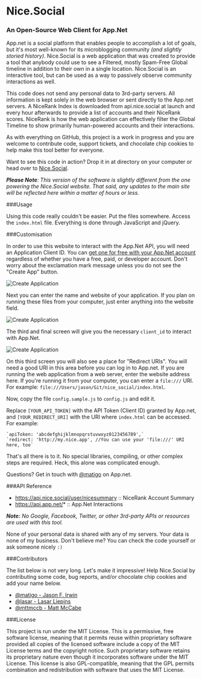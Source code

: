 # Nice.Social
### An Open-Source Web Client for App.Net

App.net is a social platform that enables people to accomplish a lot of goals, but it's most well-known for its microblogging community *(and slightly storied history)*. Nice.Social is a web application that was created to provide a tool that anybody could use to see a Filtered, mostly Spam-Free Global timeline in addition to their own in a single location. Nice.Social is an interactive tool, but can be used as a way to passively observe community interactions as well.

This code does not send any personal data to 3rd-party servers. All information is kept solely in the web browser or sent directly to the App.net servers. A NiceRank Index is downloaded from api.nice.social at launch and every hour afterwards to provide a list of accounts and their NiceRank scores. NiceRank is how the web application can effectively filter the Global Timeline to show primarily human-powered accounts and their interactions.

As with everything on GitHub, this project is a work in progress and you are welcome to contribute code, support tickets, and chocolate chip cookies to help make this tool better for everyone.

Want to see this code in action? Drop it in at directory on your computer or head over to [Nice.Social](https://nice.social).

***Please Note**: This version of the software is slightly different from the one powering the Nice.Social website. That said, any updates to the main site will be reflected here within a matter of hours or less.*

###Usage

Using this code really couldn't be easier. Put the files somewhere. Access the `index.html` file. Everything is done through JavaScript and jQuery.

###Customisation

In order to use this website to interact with the App.Net API, you will need an Application Client ID. You can [get one for free with your App.Net account](https://account.app.net/developer/apps/) regardless of whether you have a free, paid, or developer account. Don't worry about the exclamation mark message unless you do not see the "Create App" button.

![Create Application](https://nice.social/themes/mono/img/1_create_app.jpg)

Next you can enter the name and website of your application. If you plan on running these files from your computer, just enter anything into the website field.

![Create Application](https://nice.social/themes/mono/img/2_create_app.jpg)

The third and final screen will give you the necessary `client_id` to interact with App.Net.

![Create Application](https://nice.social/themes/mono/img/3_create_app.jpg)

On this third screen you will also see a place for "Redirect URIs". You will need a good URI in this area before you can log in to App.net. If you are running the web application from a web server, enter the website address here. If you're running it from your computer, you can enter a `file:///` URI. For example: `file:///Users/jason/Git/nice_social/index.html`.

Now, copy the file `config.sample.js` to `config.js` and edit it.

Replace `[YOUR_API_TOKEN]` with the API Token (Client ID) granted by App.net, and `[YOUR_REDIRECT_URI]` with the URI where `index.html` can be accessed. For example:

    `apiToken: 'abcdefghijklmnopqrstuvwxyz0123456789',`
    `redirect: 'http://my.nice.app', //You can use your 'file:///' URI here, too`

That's all there is to it. No special libraries, compiling, or other complex steps are required. Heck, this alone was complicated enough.

Questions? Get in touch with [@matigo](https://alpha.app.net/matigo) on App.net.

###API Reference

* https://api.nice.social/user/nicesummary :: NiceRank Account Summary
* https://api.app.net/* :: App.Net Interactions

***Note:** No Google, Facebook, Twitter, or other 3rd-party APIs or resources are used with this tool.*

None of your personal data is shared with any of my servers. Your data is none of my business. Don't believe me? You can check the code yourself or ask someone nicely `:)`

###Contributors

The list below is not very long. Let's make it impressive! Help Nice.Social by contributing some code, bug reports, and/or chocolate chip cookies and add your name below.

* [@matigo - Jason F. Irwin](https://alpha.app.net/matigo)
* [@lasar - Lasar Liepins](https://alpha.app.net/lasar)
* [@mttmccb - Matt McCabe](https://alpha.app.net/mttmccb)

###License

This project is run under the MIT License. This is a permissive, free software license, meaning that it permits reuse within proprietary software provided all copies of the licensed software include a copy of the MIT License terms and the copyright notice. Such proprietary software retains its proprietary nature even though it incorporates software under the MIT License. This license is also GPL-compatible, meaning that the GPL permits combination and redistribution with software that uses the MIT License.